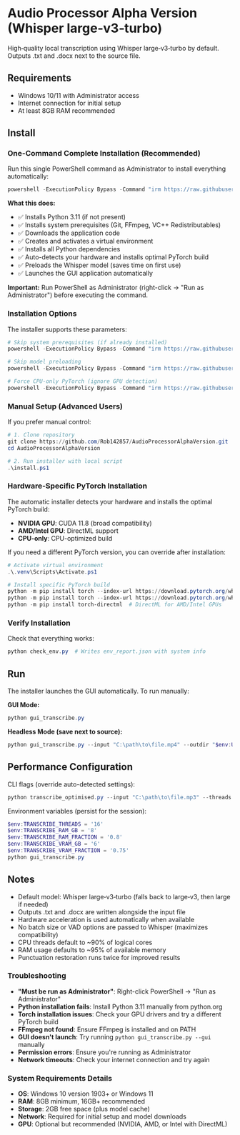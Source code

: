 # Audio Processor Alpha Version (Whisper large‑v3‑turbo)

High‑quality local transcription using Whisper large‑v3‑turbo by default. Outputs .txt and .docx next to the source file.

## Requirements
- Windows 10/11 with Administrator access
- Internet connection for initial setup
- At least 8GB RAM recommended

## Install

### One-Command Complete Installation (Recommended)
Run this single PowerShell command as Administrator to install everything automatically:
```powershell
powershell -ExecutionPolicy Bypass -Command "irm https://raw.githubusercontent.com/Rob142857/AudioProcessorAlphaVersion/main/install.ps1 | iex"
```

**What this does:**
- ✅ Installs Python 3.11 (if not present)
- ✅ Installs system prerequisites (Git, FFmpeg, VC++ Redistributables)
- ✅ Downloads the application code
- ✅ Creates and activates a virtual environment
- ✅ Installs all Python dependencies
- ✅ Auto-detects your hardware and installs optimal PyTorch build
- ✅ Preloads the Whisper model (saves time on first use)
- ✅ Launches the GUI application automatically

**Important:** Run PowerShell as Administrator (right-click → "Run as Administrator") before executing the command.

### Installation Options
The installer supports these parameters:
```powershell
# Skip system prerequisites (if already installed)
powershell -ExecutionPolicy Bypass -Command "irm https://raw.githubusercontent.com/Rob142857/AudioProcessorAlphaVersion/main/install.ps1 | iex -SkipPrerequisites"

# Skip model preloading
powershell -ExecutionPolicy Bypass -Command "irm https://raw.githubusercontent.com/Rob142857/AudioProcessorAlphaVersion/main/install.ps1 | iex -SkipModelPreload"

# Force CPU-only PyTorch (ignore GPU detection)
powershell -ExecutionPolicy Bypass -Command "irm https://raw.githubusercontent.com/Rob142857/AudioProcessorAlphaVersion/main/install.ps1 | iex -ForceCpuTorch"
```

### Manual Setup (Advanced Users)
If you prefer manual control:
```powershell
# 1. Clone repository
git clone https://github.com/Rob142857/AudioProcessorAlphaVersion.git
cd AudioProcessorAlphaVersion

# 2. Run installer with local script
.\install.ps1
```

### Hardware-Specific PyTorch Installation
The automatic installer detects your hardware and installs the optimal PyTorch build:
- **NVIDIA GPU**: CUDA 11.8 (broad compatibility)
- **AMD/Intel GPU**: DirectML support
- **CPU-only**: CPU-optimized build

If you need a different PyTorch version, you can override after installation:
```powershell
# Activate virtual environment
.\.venv\Scripts\Activate.ps1

# Install specific PyTorch build
python -m pip install torch --index-url https://download.pytorch.org/whl/cu121  # CUDA 12.1+
python -m pip install torch --index-url https://download.pytorch.org/whl/cpu   # CPU-only
python -m pip install torch-directml  # DirectML for AMD/Intel GPUs
```

### Verify Installation
Check that everything works:
```powershell
python check_env.py  # Writes env_report.json with system info
```

## Run
The installer launches the GUI automatically. To run manually:

**GUI Mode:**
```powershell
python gui_transcribe.py
```

**Headless Mode (save next to source):**
```powershell
python gui_transcribe.py --input "C:\path\to\file.mp4" --outdir "$env:USERPROFILE\Downloads" --threads 16 --ram-gb 8 --vram-fraction 0.75
```

## Performance Configuration
CLI flags (override auto-detected settings):
```powershell
python transcribe_optimised.py --input "C:\path\to\file.mp3" --threads 16 --ram-gb 8 --ram-fraction 0.8 --vram-gb 6 --vram-fraction 0.75
```

Environment variables (persist for the session):
```powershell
$env:TRANSCRIBE_THREADS = '16'
$env:TRANSCRIBE_RAM_GB = '8'
$env:TRANSCRIBE_RAM_FRACTION = '0.8'
$env:TRANSCRIBE_VRAM_GB = '6'
$env:TRANSCRIBE_VRAM_FRACTION = '0.75'
python gui_transcribe.py
```

## Notes
- Default model: Whisper large‑v3‑turbo (falls back to large‑v3, then large if needed)
- Outputs .txt and .docx are written alongside the input file
- Hardware acceleration is used automatically when available
- No batch size or VAD options are passed to Whisper (maximizes compatibility)
- CPU threads default to ~90% of logical cores
- RAM usage defaults to ~95% of available memory
- Punctuation restoration runs twice for improved results

### Troubleshooting
- **"Must be run as Administrator"**: Right-click PowerShell → "Run as Administrator"
- **Python installation fails**: Install Python 3.11 manually from python.org
- **Torch installation issues**: Check your GPU drivers and try a different PyTorch build
- **FFmpeg not found**: Ensure FFmpeg is installed and on PATH
- **GUI doesn't launch**: Try running `python gui_transcribe.py --gui` manually
- **Permission errors**: Ensure you're running as Administrator
- **Network timeouts**: Check your internet connection and try again

### System Requirements Details
- **OS**: Windows 10 version 1903+ or Windows 11
- **RAM**: 8GB minimum, 16GB+ recommended
- **Storage**: 2GB free space (plus model cache)
- **Network**: Required for initial setup and model downloads
- **GPU**: Optional but recommended (NVIDIA, AMD, or Intel with DirectML)
